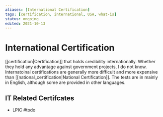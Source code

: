 ```yaml
---
aliases: [International Certification]
tags: [certification, international, USA, what-is]
status: ongoing
edited: 2021-10-13
---
```


# International Certification
[[certification|Certification]] that holds credibility internationally.
Whether they hold any advantage against government projects, I do not know.
Internatoinal certifications are generally more difficult and more expensive than [[national_certification|National Certification]].
The tests are in mainly in English, although some are provided in other languages.

## IT Related Certifcates
- LPIC #todo